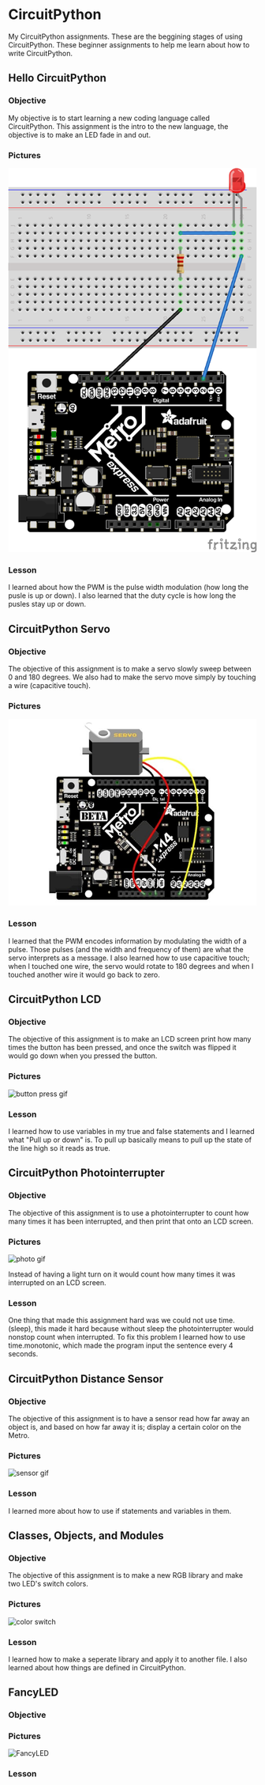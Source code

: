 # CircuitPython
My CircuitPython assignments. These are the beggining stages of using CircuitPython. These beginner assignments to help me learn about how to write CircuitPython.
## Hello CircuitPython
### Objective
My objective is to start learning a new coding language called CircuitPython. This assignment is the intro to the new language, the objective is to make an LED fade in and out.
### Pictures
![pic of led](media/ledfadepic.png)
### Lesson
I learned about how the PWM is the pulse width modulation (how long the pusle is up or down). I also learned that the duty cycle is how long the pusles stay up or down.
## CircuitPython Servo
### Objective
The objective of this assignment is to make a servo slowly sweep between 0 and 180 degrees. We also had to make the servo move simply by touching a wire (capacitive touch). 
### Pictures
![pic of servo](media/servopicture.jpg)
### Lesson
I learned that the PWM encodes information by modulating the width of a pulse. Those pulses (and the width and frequency of them) are what the servo interprets as a message. I also learned how to use capacitive touch; when I touched one wire, the servo would rotate to 180 degrees and when I touched another wire it would go back to zero.
## CircuitPython LCD
### Objective
The objective of this assignment is to make an LCD screen print how many times the button has been pressed, and once the switch was flipped it would go down when you pressed the button. 
### Pictures
![button press gif](media/buttonpressgif.gif)
### Lesson
I learned how to use variables in my true and false statements and I learned what "Pull up or down" is. To pull up basically means to 
pull up the state of the line high so it reads as true.
## CircuitPython Photointerrupter
### Objective
The objective of this assignment is to use a photointerrupter to count how many times it has been interrupted, and then print that onto an LCD screen. 
### Pictures
![photo gif](media/photointerruptergif.gif) 

Instead of having a light turn on it would count how many times it was interrupted on an LCD screen.
### Lesson
One thing that made this assignment hard was we could not use time.(sleep), this made it hard because without sleep the photointerrupter would nonstop count when interrupted. To fix this problem I learned how to use time.monotonic, which made the program input the sentence every 4 seconds. 
## CircuitPython Distance Sensor
### Objective
The objective of this assignment is to have a sensor read how far away an object is, and based on how far away it is; display a certain color on the Metro. 
### Pictures
![sensor gif](media/distancesensor2.gif)
### Lesson
I learned more about how to use if statements and variables in them.
## Classes, Objects, and Modules
### Objective 
The objective of this assignment is to make a new RGB library and make two LED's switch colors.
### Pictures
![color switch](media/ledswitchgif.gif)
### Lesson 
I learned how to make a seperate library and apply it to another file. I also learned about how things are defined in CircuitPython.
## FancyLED
### Objective

### Pictures
![FancyLED](media/FancyLEDgif.gif)
### Lesson
